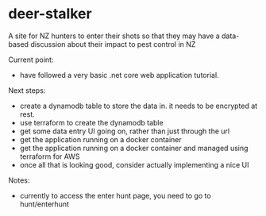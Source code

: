 # deer-stalker
A site for NZ hunters to enter their shots so that they may have a data-based discussion about their impact to pest control in NZ


Current point:
- have followed a very basic .net core web application tutorial. 

Next steps:
- create a dynamodb table to store the data in. it needs to be encrypted at rest.
- use terraform to create the dynamodb table
- get some data entry UI going on, rather than just through the url
- get the application running on a docker container
- get the application running on a docker container and managed using terraform for AWS
- once all that is looking good, consider actually implementing a nice UI

Notes:
- currently to access the enter hunt page, you need to go to hunt/enterhunt


